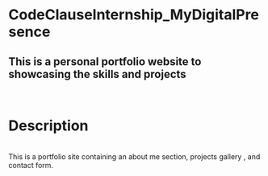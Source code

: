 # CodeClauseInternship_MyDigitalPresence
<h2>
This is a personal portfolio website to showcasing the skills and projects </h2>
<br>
<h1> Description</h1>
<br>
This is a portfolio site containing an about me section, projects gallery , and contact form.
